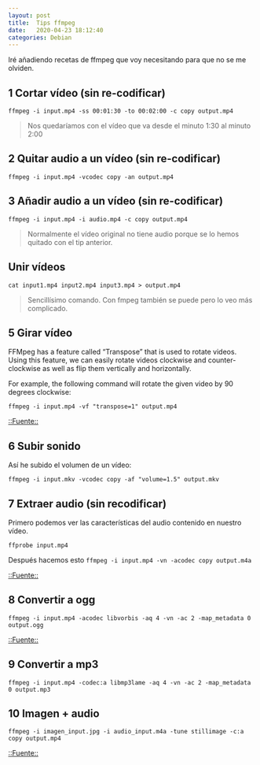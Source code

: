 ```yaml
---
layout: post
title:  Tips ffmpeg
date:   2020-04-23 18:12:40
categories: Debian
---
```

Iré añadiendo recetas de ffmpeg que voy necesitando para que no se me olviden.

## 1 Cortar vídeo (sin re-codificar)
`ffmpeg -i input.mp4 -ss 00:01:30 -to 00:02:00 -c copy output.mp4`
> Nos quedaríamos con el vídeo que va desde el minuto 1:30 al minuto 2:00

## 2 Quitar audio a un vídeo (sin re-codificar)
`ffmpeg -i input.mp4 -vcodec copy -an output.mp4`

## 3 Añadir audio a un vídeo (sin re-codificar)
`ffmpeg -i input.mp4 -i audio.mp4 -c copy output.mp4`
> Normalmente el vídeo original no tiene audio porque se lo hemos quitado con el tip anterior.


## Unir vídeos
`cat input1.mp4 input2.mp4 input3.mp4 > output.mp4`
> Sencillísimo comando. Con fmpeg también se puede pero lo veo más complicado.

## 5 Girar vídeo
FFMpeg has a feature called “Transpose” that is used to rotate videos. Using this feature, we can easily rotate videos clockwise and counter-clockwise as well as flip them vertically and horizontally.

For example, the following command will rotate the given video by 90 degrees clockwise:

`ffmpeg -i input.mp4 -vf "transpose=1" output.mp4`

[::Fuente::](https://www.ostechnix.com/how-to-rotate-videos-using-ffmpeg-from-commandline/)

## 6 Subir sonido
Así he subido el volumen de un vídeo:

`ffmpeg -i input.mkv -vcodec copy -af "volume=1.5" output.mkv`

## 7 Extraer audio (sin recodificar)
Primero podemos ver las características del audio contenido en nuestro vídeo.

`ffprobe input.mp4`

Después hacemos esto `ffmpeg -i input.mp4 -vn -acodec copy output.m4a`

[::Fuente::](https://www.linuxuprising.com/2019/11/ffmpeg-extract-audio-from-video-in.html)

## 8 Convertir a ogg

`ffmpeg -i input.mp4 -acodec libvorbis -aq 4 -vn -ac 2 -map_metadata 0 output.ogg`

[::Fuente::](https://iaroki.github.io/blog/convert-m4a-to-ogg-with-ffmpeg/)

## 9 Convertir a mp3

`ffmpeg -i input.mp4 -codec:a libmp3lame -aq 4 -vn -ac 2 -map_metadata 0 output.mp3`

## 10 Imagen + audio
`ffmpeg -i imagen_input.jpg -i audio_input.m4a -tune stillimage -c:a copy output.mp4`

[::Fuente::](https://superuser.com/questions/1041816/combine-one-image-one-audio-file-to-make-one-video-using-ffmpeg)
